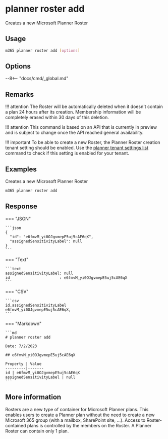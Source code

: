 # planner roster add

Creates a new Microsoft Planner Roster

## Usage

```sh
m365 planner roster add [options]
```

## Options

--8<-- "docs/cmd/_global.md"

## Remarks

!!! attention
    The Roster will be automatically deleted when it doesn't contain a plan 24 hours after its creation. Membership information will be completely erased within 30 days of this deletion.

!!! attention
    This command is based on an API that is currently in preview and is subject to change once the API reached general availability.

!!! important
    To be able to create a new Roster, the Planner Roster creation tenant setting should be enabled. Use the [planner tenant settings list](../tenant/tenant-settings-list.md) command to check if this setting is enabled for your tenant.

## Examples

Creates a new Microsoft Planner Roster

```sh
m365 planner roster add
```

## Response

=== "JSON"

    ```json
    {
      "id": "e6fmvM_yi0OJgvmepE5uj5cAE6qX",
      "assignedSensitivityLabel": null
    }
    ```

=== "Text"

    ```text
    assignedSensitivityLabel: null
    id                      : e6fmvM_yi0OJgvmepE5uj5cAE6qX
    ```

=== "CSV"

    ```csv
    id,assignedSensitivityLabel
    e6fmvM_yi0OJgvmepE5uj5cAE6qX,
    ```

=== "Markdown"

    ```md
    # planner roster add

    Date: 7/2/2023

    ## e6fmvM_yi0OJgvmepE5uj5cAE6qX

    Property | Value
    ---------|-------
    id | e6fmvM_yi0OJgvmepE5uj5cAE6qX
    assignedSensitivityLabel | null
    ```

## More information

Rosters are a new type of container for Microsoft Planner plans. This enables users to create a Planner plan without the need to create a new Microsoft 365 group (with a mailbox, SharePoint site, ...). Access to Roster-contained plans is controlled by the members on the Roster. A Planner Roster can contain only 1 plan.
